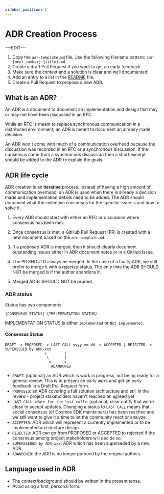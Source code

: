 ```yaml
---
sidebar_position: 2
---
```


# ADR Creation Process

---EDIT---

1. Copy the `adr-template.md` file. Use the following filename pattern:
   `adr-{next_number}-{title}.md`
2. Create a draft Pull Request if you want to get an early feedback.
3. Make sure the context and a solution is clear and well documented.
4. Add an entry to a list in the [README](./README.md) file.
5. Create a Pull Request to propose a new ADR.

## What is an ADR? 

An ADR is a document to document an implementation and design that may or may
not have been discussed in an RFC.

While an RFC is meant to replace synchronous communication in a distributed
environment, an ADR is meant to document an already made decision.

An ADR won't come with much of a communication overhead because the discussion
was recorded in an RFC or a synchronous discussion. If the consensus came from
a synchronous discussion then a short excerpt should be added to the ADR to
explain the goals. 

## ADR life cycle

ADR creation is an **iterative** process. Instead of having a high amount of
communication overhead, an ADR is used when there is already a decision made
and implementation details need to be added. The ADR should document what the
collective consensus for the specific issue is and how to solve it. 

1. Every ADR should start with either an RFC or discussion where consensus has
   been met. 

2. Once consensus is met, a GitHub Pull Request (PR) is created with a new
   document based on the `adr-template.md`.

3. If a _proposed_ ADR is merged, then it should clearly document outstanding
   issues either in ADR document notes or in a GitHub Issue.

4. The PR SHOULD always be merged. In the case of a faulty ADR, we still prefer
   to  merge it with a _rejected_ status. The only time the ADR SHOULD NOT be
   merged is if the author abandons it.

5. Merged ADRs SHOULD NOT be pruned.

### ADR status

Status has two components:

```text
{CONSENSUS STATUS} {IMPLEMENTATION STATUS}
```

IMPLEMENTATION STATUS is either `Implemented` or `Not Implemented`.

#### Consensus Status

```text
DRAFT -> PROPOSED -> LAST CALL yyyy-mm-dd -> ACCEPTED | REJECTED -> SUPERSEDED by ADR-xxx
                  \        |
                   \       |
                    v      v
                     ABANDONED
```

* `DRAFT`: [optional] an ADR which is work in progress, not being ready for a general review. This is to present an early work and get an early feedback in a Draft Pull Request form.
* `PROPOSED`: an ADR covering a full solution architecture and still in the review - project stakeholders haven't reached an agreed yet.
* `LAST CALL <date for the last call>`: [optional] clear notify that we're close to accept updates. Changing a status to `LAST CALL` means that social consensus (of Cosmos SDK maintainers) has been reached and we still want to give it a time to let the community react or analyze.
* `ACCEPTED`: ADR which will represent a currently implemented or to be implemented architecture design.
* `REJECTED`: ADR can go from PROPOSED or ACCEPTED to rejected if the consensus among project stakeholders will decide so.
* `SUPERSEEDED by ADR-xxx`: ADR which has been superseded by a new ADR.
* `ABANDONED`: the ADR is no longer pursued by the original authors.

## Language used in ADR

* The context/background should be written in the present tense.
* Avoid using a first, personal form.
